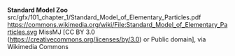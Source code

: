 
**Standard Model Zoo**
src/gfx/101_chapter_1/Standard_Model_of_Elementary_Particles.pdf
https://commons.wikimedia.org/wiki/File:Standard_Model_of_Elementary_Particles.svg
MissMJ [CC BY 3.0  (https://creativecommons.org/licenses/by/3.0) or Public domain], via Wikimedia Commons